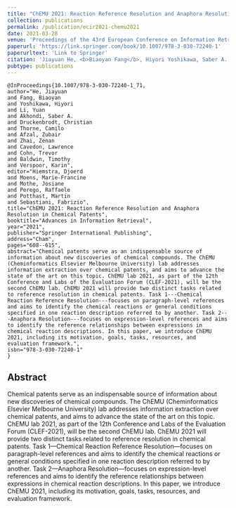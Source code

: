 ```yaml
---
title: "ChEMU 2021: Reaction Reference Resolution and Anaphora Resolution in Chemical Patents"
collection: publications
permalink: /publication/ecir2021-chemu2021
date: 2021-03-28
venue: 'Proceedings of the 43rd European Conference on Information Retrieval'
paperurl: 'https://link.springer.com/book/10.1007/978-3-030-72240-1'
paperurltext: 'Link to Springer'
citation: 'Jiayuan He, <b>Biaoyan Fang</b>, Hiyori Yoshikawa, Saber A. Akhondi, Christian Druckenbrodt, Camilo Thorne, Zubair Afzal, Zenan Zhai, Lawrence Cavedon, Trevor Cohn, Timothy Baldwin and Karin Verspoor (2021) <a href="http://biaoyanf.github.io/files/papers/ecir2021-chemu2021.pdf"><u>ChEMU 2021: Reaction Reference Resolution and Anaphora Resolution in Chemical Patents</u></a>. In <i>Proceedings of the 43rd European Conference on Information Retrieval (ECIR 2021)</i>, virtual conference'
pubtype: publications
---
```


```
@InProceedings{10.1007/978-3-030-72240-1_71,
author="He, Jiayuan
and Fang, Biaoyan
and Yoshikawa, Hiyori
and Li, Yuan
and Akhondi, Saber A.
and Druckenbrodt, Christian
and Thorne, Camilo
and Afzal, Zubair
and Zhai, Zenan
and Cavedon, Lawrence
and Cohn, Trevor
and Baldwin, Timothy
and Verspoor, Karin",
editor="Hiemstra, Djoerd
and Moens, Marie-Francine
and Mothe, Josiane
and Perego, Raffaele
and Potthast, Martin
and Sebastiani, Fabrizio",
title="ChEMU 2021: Reaction Reference Resolution and Anaphora Resolution in Chemical Patents",
booktitle="Advances in Information Retrieval",
year="2021",
publisher="Springer International Publishing",
address="Cham",
pages="608--615",
abstract="Chemical patents serve as an indispensable source of information about new discoveries of chemical compounds. The ChEMU (Cheminformatics Elsevier Melbourne University) lab addresses information extraction over chemical patents, and aims to advance the state of the art on this topic. ChEMU lab 2021, as part of the 12th Conference and Labs of the Evaluation Forum (CLEF-2021), will be the second ChEMU lab. ChEMU 2021 will provide two distinct tasks related to reference resolution in chemical patents. Task 1---Chemical Reaction Reference Resolution---focuses on paragraph-level references and aims to identify the chemical reactions or general conditions specified in one reaction description referred to by another. Task 2---Anaphora Resolution---focuses on expression-level references and aims to identify the reference relationships between expressions in chemical reaction descriptions. In this paper, we introduce ChEMU 2021, including its motivation, goals, tasks, resources, and evaluation framework.",
isbn="978-3-030-72240-1"
}

```

## Abstract 
Chemical patents serve as an indispensable source of information about new discoveries of chemical compounds. The ChEMU (Cheminformatics Elsevier Melbourne University) lab addresses information extraction over chemical patents, and aims to advance the state of the art on this topic. ChEMU lab 2021, as part of the 12th Conference and Labs of the Evaluation Forum (CLEF-2021), will be the second ChEMU lab. ChEMU 2021 will provide two distinct tasks related to reference resolution in chemical patents. Task 1—Chemical Reaction Reference Resolution—focuses on paragraph-level references and aims to identify the chemical reactions or general conditions specified in one reaction description referred to by another. Task 2—Anaphora Resolution—focuses on expression-level references and aims to identify the reference relationships between expressions in chemical reaction descriptions. In this paper, we introduce ChEMU 2021, including its motivation, goals, tasks, resources, and evaluation framework.